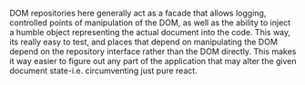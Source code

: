 DOM repositories here generally act as a facade that allows logging, controlled points of
manipulation of the DOM, as well as the ability to inject a humble object representing the actual
document into the code. This way, its really easy to test, and places that depend on manipulating the DOM
depend on the repository interface rather than the DOM directly. This makes it way easier to figure out any part of the application
that may alter the given document state-i.e. circumventing just pure react. 

